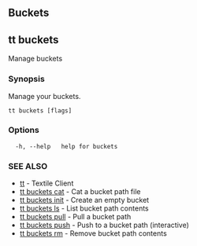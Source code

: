 ## Buckets

## tt buckets

Manage buckets

### Synopsis

Manage your buckets.

```
tt buckets [flags]
```

### Options

```
  -h, --help   help for buckets
```

### SEE ALSO

* [tt](tt.md)	 - Textile Client
* [tt buckets cat](tt_buckets_cat.md)	 - Cat a bucket path file
* [tt buckets init](tt_buckets_init.md)	 - Create an empty bucket
* [tt buckets ls](tt_buckets_ls.md)	 - List bucket path contents
* [tt buckets pull](tt_buckets_pull.md)	 - Pull a bucket path
* [tt buckets push](tt_buckets_push.md)	 - Push to a bucket path (interactive)
* [tt buckets rm](tt_buckets_rm.md)	 - Remove bucket path contents
